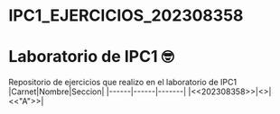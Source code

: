 # IPC1_EJERCICIOS_202308358
# Laboratorio de IPC1 🤓
Repositorio de ejercicios que realizo en el laboratorio de IPC1
|Carnet|Nombre|Seccion|
|------|------|-------|
|<<202308358>>|<<Oscar Robereto Garcia Mendez>>|<<"A">>|
